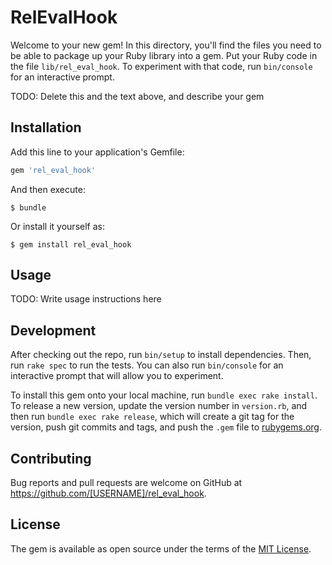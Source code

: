 # RelEvalHook

Welcome to your new gem! In this directory, you'll find the files you need to be able to package up your Ruby library into a gem. Put your Ruby code in the file `lib/rel_eval_hook`. To experiment with that code, run `bin/console` for an interactive prompt.

TODO: Delete this and the text above, and describe your gem

## Installation

Add this line to your application's Gemfile:

```ruby
gem 'rel_eval_hook'
```

And then execute:

    $ bundle

Or install it yourself as:

    $ gem install rel_eval_hook

## Usage

TODO: Write usage instructions here

## Development

After checking out the repo, run `bin/setup` to install dependencies. Then, run `rake spec` to run the tests. You can also run `bin/console` for an interactive prompt that will allow you to experiment.

To install this gem onto your local machine, run `bundle exec rake install`. To release a new version, update the version number in `version.rb`, and then run `bundle exec rake release`, which will create a git tag for the version, push git commits and tags, and push the `.gem` file to [rubygems.org](https://rubygems.org).

## Contributing

Bug reports and pull requests are welcome on GitHub at https://github.com/[USERNAME]/rel_eval_hook.


## License

The gem is available as open source under the terms of the [MIT License](http://opensource.org/licenses/MIT).

